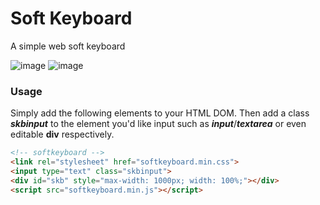 # Soft Keyboard
A simple web soft keyboard

![image](https://user-images.githubusercontent.com/50541280/148342215-e20e72e0-4139-4ecd-8a3c-60ab1bddaebb.png)
![image](https://user-images.githubusercontent.com/50541280/148343439-77042aa1-9170-4aa3-a53a-f254a17d7cca.png)

### Usage
Simply add the following elements to your HTML DOM. Then add a class _**skbinput**_ to the element you'd like input such as _**input**_/_**textarea**_ or even editable **div** respectively.
```html
<!-- softkeyboard -->
<link rel="stylesheet" href="softkeyboard.min.css">
<input type="text" class="skbinput">
<div id="skb" style="max-width: 1000px; width: 100%;"></div>
<script src="softkeyboard.min.js"></script>
```
